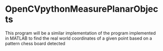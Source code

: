# OpenCVpythonMeasurePlanarObjects
This program will be a similar implementation of the program implemented in MATLAB to find the real world coordinates of a given point based on a pattern chess board detected
